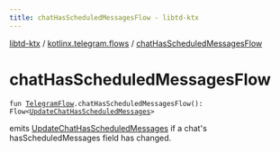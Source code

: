 ```yaml
---
title: chatHasScheduledMessagesFlow - libtd-ktx
---
```


[libtd-ktx](../index.html) / [kotlinx.telegram.flows](index.html) / [chatHasScheduledMessagesFlow](./chat-has-scheduled-messages-flow.html)

# chatHasScheduledMessagesFlow

`fun `[`TelegramFlow`](../kotlinx.telegram.core/-telegram-flow/index.html)`.chatHasScheduledMessagesFlow(): Flow<`[`UpdateChatHasScheduledMessages`](https://tdlibx.github.io/td/docs/org/drinkless/td/libcore/telegram/TdApi/UpdateChatHasScheduledMessages.html)`>`

emits [UpdateChatHasScheduledMessages](https://tdlibx.github.io/td/docs/org/drinkless/td/libcore/telegram/TdApi/UpdateChatHasScheduledMessages.html) if a chat's hasScheduledMessages field has changed.

